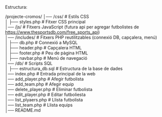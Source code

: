 Estructura:

/projecte-cromos/
│── /css/                  # Estils CSS  
│   ├── styles.php         # Fitxer CSS principal  
│── /js/                   # Fitxers JavaScript (futura api per agregar futbolistes de https://www.thesportsdb.com/free_sports_api)  
│── /includes/             # Fitxers PHP reutilitzables (connexió DB, capçalera, menú)  
│   ├── db.php             # Connexió a MySQL  
│   ├── header.php         # Capçalera HTML  
│   ├── footer.php         # Peu de pàgina HTML  
│   ├── navbar.php         # Menú de navegació  
│── /db/                   # Scripts SQL  
│   ├── estructura_db.sql       # Estructura de la base de dades  
│── index.php          # Entrada principal de la web  
│── add_player.php     # Afegir futbolista  
│── add_team.php       # Afegir equip  
│── delete_player.php  # Eliminar futbolista  
│── edit_player.php    # Editar futboliesta  
│── list_plyaers.php   # Llista futbolista  
│── list_team.php      # Llista equips  
│── README.md  


